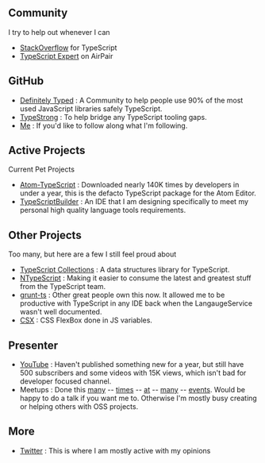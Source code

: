 ## Community
I try to help out whenever I can

* [StackOverflow](http://stackoverflow.com/tags/typescript/topusers) for TypeScript
* [TypeScript Expert](https://www.airpair.com/typescript/expert-basarat) on AirPair

## GitHub
* [Definitely Typed](https://github.com/DefinitelyTyped/) : A Community to help people use 90% of the most used JavaScript libraries safely TypeScript.
* [TypeStrong](https://github.com/TypeStrong) : To help bridge any TypeScript tooling gaps.
* [Me](https://github.com/basarat) : If you'd like to follow along what I'm following.

## Active Projects
Current Pet Projects

* [Atom-TypeScript](https://atom.io/packages/atom-typescript) : Downloaded nearly 140K times by developers in under a year, this is the defacto TypeScript package for the Atom Editor.
* [TypeScriptBuilder](http://www.typescriptbuilder.com/) : An IDE that I am designing specifically to meet my personal high quality language tools requirements.

## Other Projects

Too many, but here are a few I still feel proud about

* [TypeScript Collections](https://github.com/basarat/typescript-collections) : A data structures library for TypeScript.
* [NTypeScript](https://github.com/typestrong/ntypescript) : Making it easier to consume the latest and greatest stuff from the TypeScript team.
* [grunt-ts](https://github.com/typestrong/grunt-ts) : Other great people own this now. It allowed me to be productive with TypeScript in any IDE back when the LangaugeService wasn't well documented.
* [CSX](https://github.com/basarat/csx) : CSS FlexBox done in JS variables.

## Presenter
* [YouTube](http://youtube.com/basaratali) : Haven't published something new for a year, but still have 500 subscribers and some videos with 15K views, which isn't bad for developer focused channel.
* Meetups : Done this [many](http://www.meetup.com/Melbourne-ALT-NET/events/115068682/) -- [times](http://www.meetup.com/Melbourne-ALT-NET/events/123024172/) -- [at](http://www.meetup.com/Melbourne-ALT-NET/events/105244942/) -- [many](http://lanyrd.com/2015/decompressau/) -- [events](http://www.meetup.com/AngularJS-Melbourne/events/221359461/). Would be happy to do a talk if you want me to. Otherwise I'm mostly busy creating or helping others with OSS projects.

## More
* [Twitter](http://twitter.com/basarat) : This is where I am mostly active with my opinions
